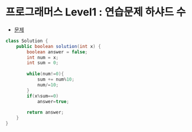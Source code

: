# 프로그래머스 Level1 : 연습문제 하샤드 수

- [문제](https://programmers.co.kr/learn/courses/30/lessons/12947)

```java
class Solution {
    public boolean solution(int x) {
        boolean answer = false;
        int num = x;
        int sum = 0;
        
        while(num!=0){
            sum += num%10;
            num/=10;
        }
        if(x%sum==0) 
            answer=true;
        
        return answer;
    }
}
```